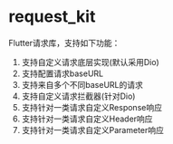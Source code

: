 # request_kit

Flutter请求库，支持如下功能：
1. 支持自定义请求底层实现(默认采用Dio)
2. 支持配置请求baseURL
3. 支持来自多个不同baseURL的请求
4. 支持自定义请求拦截器(针对Dio)
5. 支持针对一类请求自定义Response响应
6. 支持针对一类请求自定义Header响应
7. 支持针对一类请求自定义Parameter响应

